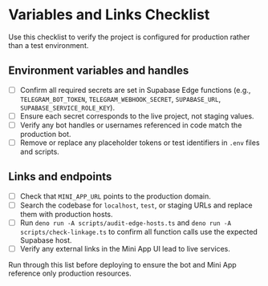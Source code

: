 # Variables and Links Checklist

Use this checklist to verify the project is configured for production rather than a test environment.

## Environment variables and handles

- [ ] Confirm all required secrets are set in Supabase Edge functions (e.g., `TELEGRAM_BOT_TOKEN`, `TELEGRAM_WEBHOOK_SECRET`, `SUPABASE_URL`, `SUPABASE_SERVICE_ROLE_KEY`).
- [ ] Ensure each secret corresponds to the live project, not staging values.
- [ ] Verify any bot handles or usernames referenced in code match the production bot.
- [ ] Remove or replace any placeholder tokens or test identifiers in `.env` files and scripts.

## Links and endpoints

- [ ] Check that `MINI_APP_URL` points to the production domain.
- [ ] Search the codebase for `localhost`, `test`, or staging URLs and replace them with production hosts.
- [ ] Run `deno run -A scripts/audit-edge-hosts.ts` and `deno run -A scripts/check-linkage.ts` to confirm all function calls use the expected Supabase host.
- [ ] Verify any external links in the Mini App UI lead to live services.

Run through this list before deploying to ensure the bot and Mini App reference only production resources.
